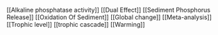 [[Alkaline phosphatase activity]]
[[Dual Effect]]
[[Sediment Phosphorus Release]]
[[Oxidation Of Sediment]]
[[Global change]]
[[Meta-analysis]]
[[Trophic level]]
[[trophic cascade]]
[[Warming]]
